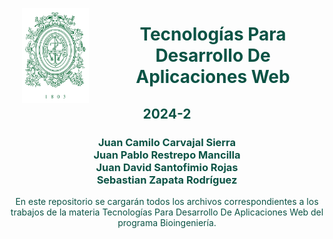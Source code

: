 <p><img alt="udeA logo" src="https://github.com/freddyduitama/images/blob/master/logo.png?raw=true" align="left" hspace="20px" style="width:107px;height:152px;"></p>

<h1 style="color:#0B5345; text-align:center;">Tecnologías Para Desarrollo De Aplicaciones Web</h1>
<h2 style="color:#0B5345; text-align:center;">2024-2</h2>
<h3 style="color:#0B5345; text-align:center;">
    Juan Camilo Carvajal Sierra<br>
    Juan Pablo Restrepo Mancilla<br>
    Juan David Santofimio Rojas<br>
    Sebastian Zapata Rodríguez
</h3>

<p style="color:#0B5345; text-align:center;">
    En este repositorio se cargarán todos los archivos correspondientes a los trabajos de la materia Tecnologías Para Desarrollo De Aplicaciones Web del programa Bioingeniería.
</p>